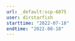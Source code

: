```yaml
---
url: _default:scp-6875
user: dirstarfish
starttime: "2022-07-18"
endtime: "2022-08-18"
---
```

<reserve />